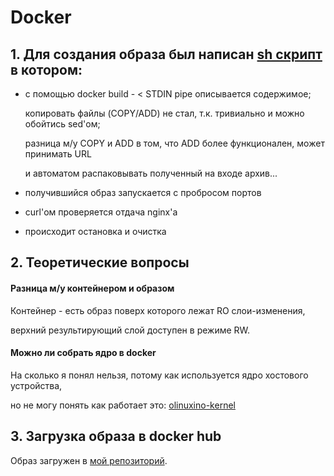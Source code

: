 <h1><b>Docker</b></h1>

<h2>1. Для создания образа был написан <a href="https://github.com/aytugana/my-otus-edu/blob/master/lesson-10/buildnrun.sh">sh скрипт</a> в котором:</h2>

- с помощью docker build - < STDIN pipe описывается содержимое;

  копировать файлы (COPY/ADD) не стал, т.к. тривиально и можно обойтись sed'ом;

  разница м/у COPY и ADD в том, что ADD более функционален, может принимать URL

  и автоматом распаковывать полученный на входе архив...

- получившийся образ запускается с пробросом портов

- curl'ом проверяется отдача nginx'а

- происходит остановка и очистка


<h2>2. Теоретические вопросы</h2>

<h4>Разница м/у контейнером и образом</h4>

Контейнер - есть образ поверх которого лежат RO слои-изменения,

верхний результирующий слой доступен в режиме RW.

<h4>Можно ли собрать ядро в docker</h4>

На сколько я понял нельзя, потому как используется ядро хостового устройства,

но не могу понять как работает это: <a href="https://hub.docker.com/r/droid4control/olinuxino-kernel/">olinuxino-kernel</a>

<h2>3. Загрузка образа в docker hub</h2>

Образ загружен в <a href="https://cloud.docker.com/repository/docker/acubed/myotus10">мой репозиторий</a>.
